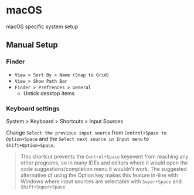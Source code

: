# macOS

macOS specific system setup

## Manual Setup

### Finder

- `View > Sort By > Name (Snap to Grid)`
- `View > Show Path Bar`
- `Finder > Prefrences > General`
  - Untick desktop items

### Keyboard settings

System > Keyboard > Shortcuts > Input Sources

Change `Select the previous input source` from `Control+Space to Option+Space`
and the `Select next source in Input menu` to `Shift+Option+Space`.

> This shortcut prevents the `Control+Space` keyevent from reaching any other
> programs, so in many IDEs and editors where it would open the code
> suggestions/completion menu it wouldn't work.
> The suggested alternative of using the Option key makes this feature in-line
> with Windows where input sources are selectable with `Super+Space` and
> `Shift+Super+Space`
